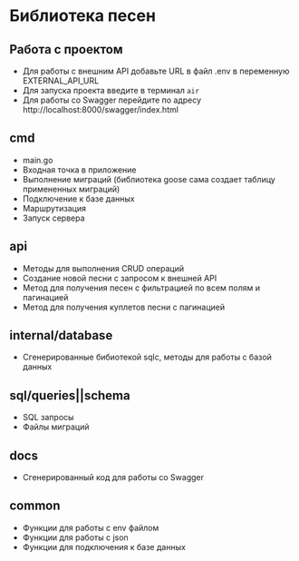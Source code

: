 # Библиотека песен

## Работа с проектом

- Для работы с внешним API добавьте URL в файл .env в переменную EXTERNAL_API_URL
- Для запуска проекта введите в терминал `air`
- Для работы со Swagger перейдите по адресу http://localhost:8000/swagger/index.html

## cmd

- main.go
- Входная точка в приложение
- Выполнение миграций (библиотека goose сама создает таблицу примененных миграций)
- Подключение к базе данных
- Маршрутизация
- Запуск сервера

## api

- Методы для выполнения CRUD операций
- Создание новой песни с запросом к внешней API
- Метод для получения песен с фильтрацией по всем полям и пагинацией
- Метод для получения куплетов песни с пагинацией

## internal/database

- Сгенерированные бибиотекой sqlc, методы для работы с базой данных

## sql/queries||schema

- SQL запросы
- Файлы миграций

## docs

- Сгенерированный код для работы со Swagger

## common

- Функции для работы с env файлом
- Функции для работы с json
- Функции для подключения к базе данных
